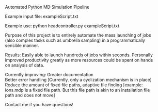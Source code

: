 Automated Python MD Simulation Pipeline

Example input file: exampleScript.txt

Example use: python headcontroller.py exampleScript.txt

Purpose of this project is to entirely automate the mass launching of jobs (also complex tasks such as umbrella sampling) in a programmatically sensible manner. 

Results:
Easily able to launch hundreds of jobs within seconds.
Personally improved productivity greatly as more resources could be spent on hands on analysis of data. 

Currently improving:
Greater documentation\
Better error handling [Currently, only a cyclization mechanism is in place]\
Reduce the amount of fixed file paths, adaptive file finding [example: ions.mdp is a fixed file path. But this file path is akin to an installation file path and does not move]

Contact me if you have questions!

